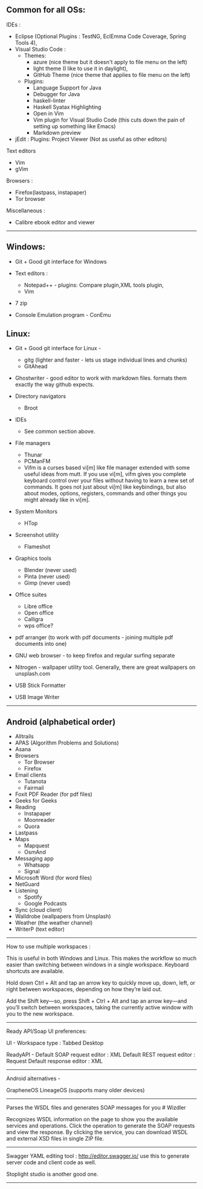 Common for all OSs:
-------------------

IDEs : 

* Eclipse (Optional Plugins : TestNG, EclEmma Code Coverage, Spring Tools 4), 
* Visual Studio Code :
	* Themes: 
		* azure (nice theme but it doesn't apply to file menu on the left)
		* light theme (I like to use it in daylight),
		* GitHub Theme (nice theme that applies to file menu on the left)
	* Plugins: 
		* Language Support for Java
		* Debugger for Java
		* haskell-linter
		* Haskell Syatax Highlighting
		* Open in Vim
		* Vim plugin for Visual Studio Code (this cuts down the pain of setting up something like Emacs)
		* Markdown preview
* jEdit : Plugins: Project Viewer (Not as useful as other editors)

Text editors

* Vim
* gVim

Browsers : 

* Firefox(lastpass, instapaper)
* Tor browser

Miscellaneous : 

* Calibre ebook editor and viewer

-----------------------------------------------------------------------------------------

Windows:
-----------
* Git + Good git interface for Windows

* Text editors : 
	* Notepad++ - plugins: Compare plugin,XML tools plugin, 
	* Vim
* 7 zip
* Console Emulation program - ConEmu

Linux:
-----------
* Git + Good git interface for Linux - 
	* gitg (lighter and faster - lets us stage individual lines and chunks)
	* GitAhead
				     
* Ghostwriter - good editor to work with markdown files. formats them exactly the way github expects.

* Directory navigators
	* Broot
                 
* IDEs
	* See common section above.
       
* File managers
	* Thunar
	* PCManFM
	* Vifm is a curses based vi[m] like file manager extended with some useful ideas from mutt. If you use vi[m], vifm gives you complete keyboard control over your files without having to learn a new set of commands. It goes not just about vi[m] like keybindings, but also about modes, options, registers, commands and other things you might already like in vi[m].
		
* System Monitors
	* HTop  

* Screenshot utility
	* Flameshot

* Graphics tools
	* Blender (never used)
	* Pinta (never used)
	* Gimp (never used)
		 
* Office suites
	* Libre office
	* Open office
	* Calligra
	* wps office?
		
* pdf arranger (to work with pdf documents - joining multiple pdf documents into one)

* GNU web browser - to keep firefox and regular surfing separate
* Nitrogen - wallpaper utility tool. Generally, there are great wallpapers on unsplash.com
* USB Stick Formatter
* USB Image Writer

-----------------------------------------------------------------------------------------

Android (alphabetical order)
-----------

* Alltrails
* APAS (Algorithm Problems and Solutions)
* Asana
* Browsers
	* Tor Browser
	* Firefox
* Email clients
	* Tutanota
	* Fairmail
* Foxit PDF Reader (for pdf files)
* Geeks for Geeks
* Reading
	* Instapaper
	* Moonreader
	* Quora
* Lastpass
* Maps
	* Mapquest
	* OsmAnd
* Messaging app
	* Whatsapp
	* Signal
* Microsoft Word (for word files)
* NetGuard
* Listening
	* Spotify
	* Google Podcasts
* Sync (cloud client)
* Walldrobe (wallpapers from Unsplash)
* Weather (the weather channel)
* WriterP (text editor)

-----------------------------------------------------------------------------------------
How to use multiple workspaces : 

This is useful in both Windows and Linux. This makes the workflow so much easier than switching between windows in a single workspace.
Keyboard shortcuts are available. 

Hold down Ctrl + Alt and tap an arrow key to 
quickly move up, down, left, or right between workspaces, 
depending on how they’re laid out. 

Add the Shift key—so, press Shift + Ctrl + Alt and 
tap an arrow key—and you’ll switch between workspaces, 
taking the currently active window with you to the new workspace.

-----------------------------------------------------------------------------------------
Ready API/Soap UI preferences:

UI - Workspace type : Tabbed Desktop

ReadyAPI - Default SOAP request editor : XML
           Default REST request editor : Request
           Default response editor : XML

-----------------------------------------------------------------------------------------
Android alternatives - 

GrapheneOS
LineageOS (supports many older devices)

-----------------------------------------------------------------------------------------
Parses the WSDL files and generates SOAP messages for you # Wizdler

Recognizes WSDL information on the page to show you the available services and operations. Click the operation to generate the SOAP requests and view the response. By clicking the service, you can download WSDL and external XSD files in single ZIP file.

-----------------------------------------------------------------------------------------
Swagger YAML  editing tool : http://editor.swagger.io/
use this to generate server code and client code as well.

Stoplight studio is another good one. 

-----------------------------------------------------------------------------------------
